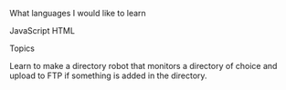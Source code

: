 What languages I would like to learn

JavaScript
HTML

Topics

Learn to make a directory robot that monitors a directory of choice and upload to FTP if something is added in the directory.
